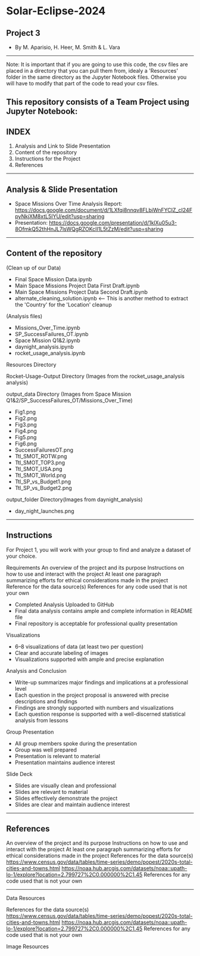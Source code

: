 # Solar-Eclipse-2024
Project 3
--------------------------------
- By M. Aparisio, H. Heer, M. Smith & L. Vara
--------------------------------

Note: It is important that if you are going to use this code, the csv files
are placed in a directory that you can pull them from, idealy a 'Resources' folder
in the same directory as the Jupyter Notebook files. Otherwise you will have to modify
that part of the code to read your csv files.

This repository consists of a Team Project using Jupyter Notebook:
---------------------------------
INDEX
---------------------------------
1. Analysis and Link to Slide Presentation
2. Content of the repository
3. Instructions for the Project
4. References

---------------------------------
Analysis & Slide Presentation
---------------------------------
- Space Missions Over Time Analysis Report: https://docs.google.com/document/d/1LXfqi8nnqv8FLbiWnFYCIZ_cI24FpyNkjXM8xtL5IYU/edit?usp=sharing
- Presentation: https://docs.google.com/presentation/d/1klXu05u3-8OfmkQ52thHnJL7lsWQgRZOKclI1L5tZzM/edit?usp=sharing 

---------------------------------
Content of the repository
---------------------------------
(Clean up of our Data)
- Final Space Mission Data.ipynb
- Main Space Missions Project Data First Draft.ipynb
- Main Space Missions Project Data Second Draft.ipynb
- alternate_cleaning_solution.ipynb <-- This is another method to extract the 'Country' for the 'Location' cleanup

(Analysis files)
- Missions_Over_Time.ipynb
- SP_SuccessFailures_OT.ipynb
- Space Mission Q1&2.ipynb
- daynight_analysis.ipynb
- rocket_usage_analysis.ipynb

Resources Directory

Rocket-Usage-Output Directory (Images from the rocket_usage_analysis analysis)

output_data Directory (Images from Space Mission Q1&2/SP_SuccessFailures_OT/Missions_Over_Time)
- Fig1.png
- Fig2.png
- Fig3.png
- Fig4.png
- Fig5.png
- Fig6.png
- SuccessFailuresOT.png
- Ttl_SMOT_ROTW.png
- Ttl_SMOT_TOP3.png
- Ttl_SMOT_USA.png
- Ttl_SMOT_World.png
- Ttl_SP_vs_Budget1.png
- Ttl_SP_vs_Budget2.png

output_folder Directory(Images from daynight_analysis)
- day_night_launches.png

----------------------------------
Instructions
----------------------------------
For Project 1, you will work with your group to find and analyze a dataset of your choice.

Requirements
An overview of the project and its purpose
Instructions on how to use and interact with the project
At least one paragraph summarizing efforts for ethical considerations made in the project
Reference for the data source(s)
References for any code used that is not your own


- Completed Analysis Uploaded to GitHub 
- Final data analysis contains ample and complete information in README file 
- Final repository is acceptable for professional quality presentation 

Visualizations 
- 6–8 visualizations of data (at least two per question) 
- Clear and accurate labeling of images 
- Visualizations supported with ample and precise explanation 

Analysis and Conclusion
- Write-up summarizes major findings and implications at a professional level 
- Each question in the project proposal is answered with precise descriptions and findings 
- Findings are strongly supported with numbers and visualizations 
- Each question response is supported with a well-discerned statistical analysis from lessons

Group Presentation
- All group members spoke during the presentation
- Group was well prepared
- Presentation is relevant to material
- Presentation maintains audience interest

Slide Deck
- Slides are visually clean and professional
- Slides are relevant to material
- Slides effectively demonstrate the project
- Slides are clear and maintain audience interest

------------------------------------
References
------------------------------------
An overview of the project and its purpose
Instructions on how to use and interact with the project
At least one paragraph summarizing efforts for ethical considerations made in the project
References for the data source(s)
https://www.census.gov/data/tables/time-series/demo/popest/2020s-total-cities-and-towns.html
https://noaa.hub.arcgis.com/datasets/noaa::upath-lo-1/explore?location=2.799727%2C0.000000%2C1.45
References for any code used that is not your own

--------------------------------------------------

Data Resources

References for the data source(s)
https://www.census.gov/data/tables/time-series/demo/popest/2020s-total-cities-and-towns.html
https://noaa.hub.arcgis.com/datasets/noaa::upath-lo-1/explore?location=2.799727%2C0.000000%2C1.45
References for any code used that is not your own


Image Resources




